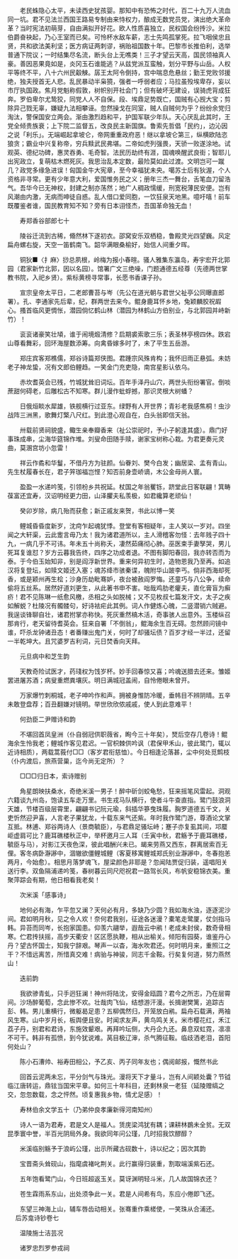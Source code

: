 <!-- { "loadSidebar": true } -->
　　老民蛛隐心太平，未读西史犹孩婴。那知中有恐怖之时代，百二十九万人流血同一坑。君不见法兰西国王路易专制由来恃权力，酿成无数党员党，演出绝大革命革？当时宪法初萌芽，自由满拟开好花。欧人性质喜独立，民权国会纷抟沙。米拉伯爵奋袂起，乃心王室而已矣。可怜杯水敌车薪，志士先鸣孤掌死。拉飞咽侯忠且贤，共和欲法美利坚；医方病证两刺谬，祸贻祖国数十年。巴黎市长推伯利，选举普通下院议；一时结集尽名流，断头台上无噍类！三子才望云天高，国民领袖真人豪。善因恶果竟如是，炎冈玉石谁能逃？从兹党派互蛮触，划分平野与山岳。人权平等终不平，八十六州民觳觫。孱王太阿令倒持，宫中喘息危悬丝；勤王党败邻援绝，独夫授首无人悲。乱民暴动半枭獍，强者一呼弱者应；马拉虽殁埃卑存，妄以市厅执国政。焦月党魁称假敦，树帜别开社会门；但有破坏无建设，误骑虎背成狂奔。罗伯卑尔尤鸷狡，同党人人不自保。段、埃鼎足势既亡，国贼有心觊大宝；剪除异己戮无辜，嫌疑九法相攀诬。忽然操戈在同室，贼人自贼何为乎？纷纷余党归淘汰，警保国安立两会。渐由激烈趋和平，护国军联少年队。天心厌乱此其时，王党全倾贵族衰；上下院二监督五，改良民主新国旗。鲁索先哲倡「民约」，边沁因之说「利乐」。无端崛起拿坡仑，帝网重重政府恶！继以拿坡仑第三，纵横欧陆恣狼贪；霸业中兴复称帝，穷兵黩武民弗堪。二帝如虎列强畏，天骄一败遂涂地。试观英、德纪功碑，惠灵吞勇、毛奇智。法民历劫终有涯，国魂唤醒武良街；智耶儿出宪政立，复萌枯木燃死灰。我思治乱本定数，最险莫如此过渡。文明岂可一蹴几？政党多缘急进误！匈国金牛大宪章，至今幸福犹未央。噶苏士后有狄渥，个人资格非寻常。更有少年意大利，爱国惟务民之义；册年三杰一舞台，舌笔血刀留浩气。吾华今已无神权，封建之制亦荡然；地广人稠政懦缓，刑宽税薄民安便。岂有风潮由内激，无病而呻徒自惑。乱人借口爱同胞，一饮狂泉天地黑。噫吁嘻！前车既覆鉴者谁，国民教育知不知？旁有日本诩怪杰，吾国革命独无血！

　　寿郑香谷部郎七十

　　陵谷迁流到古稀，翛然林下遂初衣。邵窝安乐双栖稳，鲁殿灵光四望巍。风定扁舟螺右旋，天空一笛鹤南飞。韶华满眼桑榆好，始信人间重夕晖。

　　铜狄■〈扌麻〉挱总夙根，岭梅为报小春暄。骚人雅集东瀛岛，寿宇宏开北郭园（君家新竹北郭，因以名园）。馆署广文三绝噪，门题通德五经尊（先德两世掌教书院，入祀乡贤）。紫标黄榜寻常事，长愿书香课子孙。

　　宣宗皇帝太平日，二老郎曹苔与岑（先公在道光朝与君世父祉亭公同曝直郎署）。孔、李通家先后辈，纪，群两世去来今。鲲身鹿耳怀乡地，兔颖麟胶祝嘏心。搔首临风更惆怅，潜园倘忆鹤山林（潜园为林鹤山方伯别业，与北郭园并峙新竹）！

　　衮衮诸豪笑壮頄，谁于闹境煅清修？启期裘索歌三乐；表圣林亭榜四休。跌宕山尊看舞彩，回环海屋数添筹。向禽昏嫁多时了，未了平生五岳游。

　　郑庄宾客郑樵儒，郑谷诗篇郑侠图。君踵宗风殊肯构；我怀旧雨正悬弧。未妨老子神龙蛰，况有文郎伯鲤趋。一笑金门充吏隐，南宫星影认依乌。

　　赤坎耆英会已残，竹城犹耸旧词坛。百年手泽丹山穴，两世头衔纷署官。倒啖蔗甜何碍老，后雕松古不知寒。群儿漫作蚍蜉撼，那识灵根大树蟠？

　　日俄烜睒水犀雄，铁舰横行过亚东。绿野有人开世界；青衫老我感焦桐！虫沙战阵三洲黑，歌舞灯檠八尺红。到此澄心观自在，白头翁即信天翁。

　　卅载前贤祠貌盛，鲰生亲奉瓣香来（祉公崇祀时，予小子躬逢其盛）。鼎门好事珠成串，尘海华筵锦作堆。刘叟命田随手赎，谢家宝树称心栽。为君更奏元灵曲，莫溷宫坊小忽雷！

　　祥云作矞和华鬘，不借丹方为驻颜。仙眷刘、樊今白发；幽居梁、孟有青山。先生杖履春长在，君子笄珈福岂悭？知否前身壶峤谪，木公金母尚人寰。

　　盈盈一水递吟笺，引领枌乡共祝延。杖国之年翁矍铄，跻堂此日客联翩！箕畴葆富还宜寿，汉诏明经更力田，山泽臞夫私羡极，如君纔算老顽仙！

　　癸卯岁除，病几殆而获愈；新正戚友来贺，书此以博一笑

　　鲤城昏昏度新岁，沈疴乍起魂犹悸。登堂有客相疑年，主人笑以一岁对。四坐闻之大轩渠，云此躗言毋乃太！我为诸君道所以，主人滑稽客勿怪：去年贱子四十九，一病几乎不可讳。年未五十尚称夭，凄然茹痛彻心肺。巫医束手妻孥哭，男儿死耳复谁怼？岁方云暮我告终，四序之功成者退。不图有脚阳春回，我亦转否而为泰。于今伯玉始知非，别是阎浮新世界。重来何异初生时，造物恩我乃至再。如追汉将复登坛，如赎文姬还入塞；魂苏绛市骇秦谍，魄附华山跛李丐。倘非西海却死香，或是颖州再生桧；沙身历劫毗骞妒，夜台被赦阎罗悔。还童巧与八公争，续命偷将五丝系。居然好道刘更生，从此著书申不害。咄哉鸡肋老癯夫，直化膏盲为癣疥！君不见陈琳一纸愈风檄，丞相之头如脱械；又不见枚叔七篇发汗文，太子之疾如解蜕？杜陵况有髑髅句，好诗袪疟此其例。词人作健炼心魄，二竖潜销六贼避。我逞谈锋聊自壮，诸君拊掌亦称快。死灰重然槁木活，奇事骇人出意外。玉楼纵召那肯行，老天留待耆英会。狂来自署「不倒翁」，鲲海余生百无碍。忽然顾问镜中谁，吓杀龙钟诸丑态！者番赚出鬼门关，何时了却骚坛债？百岁才经一半过，还留一半乾坤大。且咒婆罗吉利词，元日焚香向天拜。

　　元旦病中和芝生韵

　　天教奇险试医才，药琖权为饯岁杯。妙手回春惊又喜；吟魂送腊去还来。雏姬罢进屠苏酒；病叟重燃粪壤灰。明日满城冠盖闹，自怜倦眼未曾开。

　　万家爆竹刺桐城，老子呻吟作和声。拥被身惟防冷暖，垂帏目不辨阴晴。五辛未敢登盘荐；百丑翻嫌对镜明。举世欣欣侬戚戚，使人到此意难平！

　　何劲臣二尹赠诗和韵

　　不堪回首凤皇洲（仆自弱冠供职薇省，眴今三十年矣），燹后空存几卷诗！鲲海余生怜我老；鲤城作客见君迟。一官枳棘供吟讽（君保甲禾山，彼此鹭门，辄以近诗相质），两载蒿莪付□□（客岁君衔慈恤）。今日相逢沦落甚，尘中何处觅鹪枝（仆内渡后，旅燕营巢，迄今尚无定所）？

　　□□□归日本，索诗赠别

　　角星朗映扶桑水，奇绝米溪一男子！醉中斫剑蛟龟愁，狂来摇笔风雷起。洞观六籍谈九州岛，饱读五车走万里。书生戎马队横行，使者斗牛查直指。鹭门鼓浪洞天雄，节楼百级层霄里，翩翩书记阮元瑜，斜插华篸曳珠履。胸罗道德五千文，关吏忻然迎尹喜，人言老子果犹龙，十载东来气还紫。年时我作鹭门游，尊酒论文掌互抵。林逋、郑谷两诗人（景商毓臣），与君鼎足骚坛峙；蹇子亦复虱其间，邛蟨岠虚肩可比？鹿耳礁楼秋正中，举杯邀月三人耳（壬寅中秋，君觞予于鹿耳礁楼，毓臣与马），对影江天夜色深，彼此唱酬兴未已。朅来劳燕又西东，群离居索百无俚。客冬病卧瀞謻中，涸辙欲僵鲤城鲤（客夏移寓鲤城郑氏别业瀞謻中，冬春抱恙两月，今始愈）。相思月落梦魂飞，屋梁颜色非耶是？忽闻陆贾促归装，遥唱阳关送行李。双鱼隔浦递吟笺，春树暮云同尺咫祝君一路驾长风，布帆安稳锦衣美。重聚萍踪会有期，他日相看我老矣！

　　次米溪「感事诗」

　　地何必有海，乍平忽又澜？天何必有月，多缺乃少圆？我如海水浊，逐逐泥沙间。君如明月秋，见之令人欢！奈何君我别，征途各迷漫？橐笔走鹭厦，仗剑指马韩。异苔而同岑，长抱家国患。仰羡六翮举，遐哉云中鹇！老成未封侯，数奇骨相寒。伫君抟扶摇，高步天衢安！区区愿执鞭，相从出榆关。倾阳有园葵，谁鉴丹心丹？望古怀国士，知我宁辞艰。琴声一以杳，海水吹君还。何时明月来，重照江之干？不惜远离苦，所惜真交难！病骀与神骏，同志千金鞍。行矣复何道，努力燕然山！

　　迭前韵

　　我欲骖青虬，只手迥狂澜！神州将陆沈，安得金瓯圆？君今之所志，乃在层霄间。沙场醉葡萄，念此惨不欢。壮哉肉飞仙，结想游汗漫。长揖谢樊篱，追踪古彭、韩。男儿重横行，微躯曷足患？五柳偶然归，开笼放白鹇。扁舟石载满，两袖风生寒。山中岁月长，板舆便且安。时闻求友声，黄鸟鸣关关。米市樱花红，禾江荔子丹，别君和君诗，东施效颦艰。再拜吟坛侧，大丹企九还。鼻息双虹霓，凛凛不可干。韩非有孤愤，到今犹说难。莴目极辽渖，杀气腾征鞍。临歧洒老泪，首阳何处山？

　　陈小石漕帅、裕寿田相公，予乙亥、丙子同年友也；偶阅邮报，慨然书此

　　回首云泥两未忘，平分剑气与珠光。漫将天下才量斗，岂有人间颖处囊？节钺临江唐转运，鼎铉当国宋平章。如何三十年科目，还剩林泉一老狂（延陵赠缟之交，忽忽数载，念之怦然。顷复惠我乡物，情尤足感）！

　　寿林伯余文学五十（乃弟仲良孝廉新得河南知州）

　　诗人一语为君寿，君是文人是福人。赁庑梁鸿犹有耦；课耕林鷃未全贫。无双昆季寰中誉，半百光阴局外身。我欲同年问公瑾，几时招我饮醪醇？

　　米溪临别觞予于浪屿公瑾，出示所藏古砚数十，诗以纪之；因次其韵

　　宝晋斋头耸砚山，指麾虞褚叱荆关。此行赢得归装重，割取端溪紫石还。

　　五年饱看鹭门山，今日班超返玉关。莫讶渊明轻斗米，几人故国锦衣还？

　　苍生霖雨系东山，出处须争此一关。君是人间希有鸟，东应小倦即飞还。

　　东望三神海上山，辅车唇齿动相关。张骞重作乘槎使，一笑珠从合浦还。  
　 
后苏龛诗钞卷七

　　温陵施士洁芸况

　　诸罗忠烈罗参戎祠

